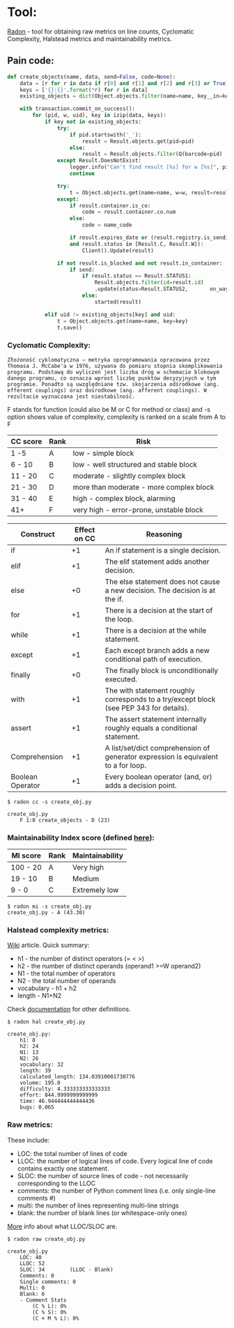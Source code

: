 # Tool:

[Radon](https://radon.readthedocs.io/en/latest/index.html) - tool for obtaining raw metrics on line counts, Cyclomatic Complexity, Halstead metrics and maintainability metrics.
## Pain code:
```python
def create_objects(name, data, send=False, code=None):
    data = [r for r in data if r[0] and r[1] and r[2] and r[3] or True]                               ||+6
    keys = ['{}:{}'.format(*r) for r in data]                                                         ||+1
    existing_objects = dict(Object.objects.filter(name=name, key__in=keys).values_list('key', 'uid')) ||

    with transaction.commit_on_success():                                                             ||+1
        for (pid, w, uid), key in izip(data, keys):                                                   ||+1
            if key not in existing_objects:                                                           ||+1
                try:                                                                                  ||+0
                    if pid.startswith('_'):                                                           ||+1
                        result = Result.objects.get(pid=pid)                                          ||
                    else:                                                                             ||+0
                        result = Result.objects.filter(Q(barcode=pid) | Q(oid=pid)).latest('created') ||
                except Result.DoesNotExist:                                                           ||+1
                    logger.info("Can't find result [%s] for w [%s]", pid, w)                          ||
                    continue                                                                          ||

                try:                                                                                  ||+0
                    t = Object.objects.get(name=name, w=w, result=result)                             ||
                except:                                                                               ||+1
                    if result.container.is_co:                                                        ||+1
                        code = result.container.co.num                                                ||
                    else:                                                                             ||+0
                        code = name_code                                                              ||

                    if result.expires_date or (result.registry.is_sending 
                    and result.status in [Result.C, Result.W]):                                       ||+3
                        Client().Update(result)

                if not result.is_blocked and not result.in_container:                                 ||+2
                    if send:                                                                          ||+1
                        if result.status == Result.STATUS1:                                           ||+1
                            Result.objects.filter(id=result.id)
                            .update(status=Result.STATUS2,       on_way_back_date=datetime.now())
                        else:                                                                         ||+0
                            started(result)

            elif uid != existing_objects[key] and uid:                                                ||+2
                t = Object.objects.get(name=name, key=key)
                t.save()
```

### Cyclomatic Complexity:

```
Złożoność cyklomatyczna – metryka oprogramowania opracowana przez Thomasa J. McCabe'a w 1976, używana do pomiaru stopnia skomplikowania programu. Podstawą do wyliczeń jest liczba dróg w schemacie blokowym danego programu, co oznacza wprost liczbę punktów decyzyjnych w tym programie. Ponadto są uwzględniane tzw. skojarzenia odśrodkowe (ang. efferent couplings) oraz dośrodkowe (ang. afferent couplings). W rezultacie wyznaczana jest niestabilność.
```
F stands for function (could also be M or C for method or class) and -s option shows value of complexity, complexity is ranked on a scale from A to F


| CC score | Rank | Risk |
|---------|-------|-----------------|
|1 -5 |	  A   | low - simple block       |
|6 - 10  |	  B   |	 	low - well structured and stable block          |
|11 - 20   |	  C   |	 	moderate - slightly complex block   |
| 21 - 30 | D | more than moderate - more complex block |
| 31 - 40 | E | high - complex block, alarming |
|41+ | F |  	very high - error-prone, unstable block |

Construct |	Effect on CC |	Reasoning
---------|--------------|----------------
if |	+1 	|An if statement is a single decision.
elif |	+1 	|The elif statement adds another decision.
else |	+0 	|The else statement does not cause a new decision. The decision is at the if.
for |	+1 |	There is a decision at the start of the loop.
while |	+1 | 	There is a decision at the while statement.
except |	+1 	| Each except branch adds a new conditional path of execution.
finally |	+0 |	The finally block is unconditionally executed.
with 	| +1 |	The with statement roughly corresponds to a try/except block (see PEP 343 for details).
assert |	+1 |	The assert statement internally roughly equals a conditional statement.
Comprehension |	+1 |	A list/set/dict comprehension of generator expression is equivalent to a for loop.
Boolean Operator |	+1 |	Every boolean operator (and, or) adds a decision point.

```
$ radon cc -s create_obj.py 

create_obj.py
    F 1:0 create_objects - D (23)
```

### Maintainability Index score (defined [here](https://radon.readthedocs.io/en/latest/intro.html#maintainability-index)):

| MI score | Rank | Maintainability |
|---------|-------|-----------------|
|100 - 20 |	  A   | Very high       |
|19 - 10  |	  B   |	Medium          |
|9 - 0    |	  C   |	Extremely low   |

```
$ radon mi -s create_obj.py 
create_obj.py - A (43.30)
```
### Halstead complexity metrics:
[Wiki](https://en.wikipedia.org/wiki/Halstead_complexity_measures) article.
Quick summary:
+ h1 - the number of distinct operators (= < >)
+ h2 - the number of distinct operands (operand1 >=W operand2)
+ N1 - the total number of operators
+ N2 - the total number of operands
+ vocabulary - h1 + h2
+ length - N1+N2

Check [documentation](https://radon.readthedocs.io/en/latest/intro.html#halstead-metrics) for other definitions.

```
$ radon hal create_obj.py 

create_obj.py:
    h1: 8
    h2: 24
    N1: 13
    N2: 26
    vocabulary: 32
    length: 39
    calculated_length: 134.03910001730776
    volume: 195.0
    difficulty: 4.333333333333333
    effort: 844.9999999999999
    time: 46.944444444444436
    bugs: 0.065

```

### Raw metrics:
These include:  
+ LOC: the total number of lines of code
+ LLOC: the number of logical lines of code. Every logical line of code contains exactly one statement.
+ SLOC: the number of source lines of code - not necessarily corresponding to the LLOC
+ comments: the number of Python comment lines (i.e. only single-line comments #)
+ multi: the number of lines representing multi-line strings
+ blank: the number of blank lines (or whitespace-only ones)

[More](https://en.wikipedia.org/wiki/Source_lines_of_code) info about what LLOC/SLOC are.

```
$ radon raw create_obj.py 

create_obj.py
    LOC: 40
    LLOC: 52
    SLOC: 34        (LLOC - Blank)
    Comments: 0
    Single comments: 0
    Multi: 0
    Blank: 6
    - Comment Stats
        (C % L): 0%
        (C % S): 0%
        (C + M % L): 0%

```
